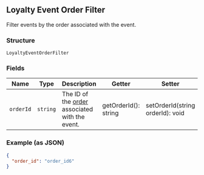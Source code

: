 ## Loyalty Event Order Filter

Filter events by the order associated with the event.

### Structure

`LoyaltyEventOrderFilter`

### Fields

| Name | Type | Description | Getter | Setter |
|  --- | --- | --- | --- | --- |
| `orderId` | `string` | The ID of the [order](#type-Order) associated with the event. | getOrderId(): string | setOrderId(string orderId): void |

### Example (as JSON)

```json
{
  "order_id": "order_id6"
}
```

